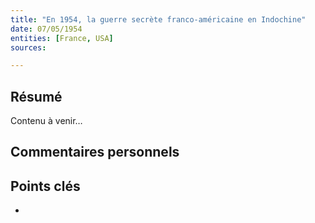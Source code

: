 ```yaml
---
title: "En 1954, la guerre secrète franco-américaine en Indochine"
date: 07/05/1954
entities: [France, USA]
sources:

---
```


## Résumé
Contenu à venir…

## Commentaires personnels

## Points clés
- 
